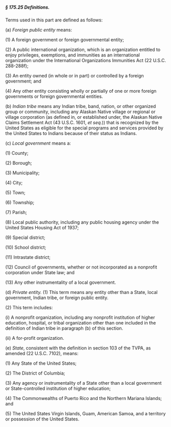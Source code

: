 ##### § 175.25 Definitions. #####

Terms used in this part are defined as follows:

(a) *Foreign public entity* means:

(1) A foreign government or foreign governmental entity;

(2) A public international organization, which is an organization entitled to enjoy privileges, exemptions, and immunities as an international organization under the International Organizations Immunities Act (22 U.S.C. 288-288f);

(3) An entity owned (in whole or in part) or controlled by a foreign government; and

(4) Any other entity consisting wholly or partially of one or more foreign governments or foreign governmental entities.

(b) *Indian tribe* means any Indian tribe, band, nation, or other organized group or community, including any Alaskan Native village or regional or village corporation (as defined in, or established under, the Alaskan Native Claims Settlement Act (43 U.S.C. 1601, *et seq.*)) that is recognized by the United States as eligible for the special programs and services provided by the United States to Indians because of their status as Indians.

(c) *Local government* means a:

(1) County;

(2) Borough;

(3) Municipality;

(4) City;

(5) Town;

(6) Township;

(7) Parish;

(8) Local public authority, including any public housing agency under the United States Housing Act of 1937;

(9) Special district;

(10) School district;

(11) Intrastate district;

(12) Council of governments, whether or not incorporated as a nonprofit corporation under State law; and

(13) Any other instrumentality of a local government.

(d) *Private entity.* (1) This term means any entity other than a State, local government, Indian tribe, or foreign public entity.

(2) This term includes:

(i) A nonprofit organization, including any nonprofit institution of higher education, hospital, or tribal organization other than one included in the definition of Indian tribe in paragraph (b) of this section.

(ii) A for-profit organization.

(e) *State*, consistent with the definition in section 103 of the TVPA, as amended (22 U.S.C. 7102), means:

(1) Any State of the United States;

(2) The District of Columbia;

(3) Any agency or instrumentality of a State other than a local government or State-controlled institution of higher education;

(4) The Commonwealths of Puerto Rico and the Northern Mariana Islands; and

(5) The United States Virgin Islands, Guam, American Samoa, and a territory or possession of the United States.